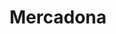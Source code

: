 ---
title: "Mercadona"
url: /lleida/mercadona-avinguda-de-lalcalde-rovira-roure/
shop: Supermarkt
---